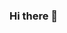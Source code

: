 ### Hi there 👋

<!--
**ruthauma/ruthauma** is a ✨ _special_ ✨ repository because its `README.md` (this file) appears on your GitHub profile.

Here are some ideas to get you started:

- 🔭 I’m currently looking for work ...
- 🌱 I’m currently learning freecodecamp...
- 👯 I’m looking to collaborate on graphic design and web design ...
- 🤔 I’m looking for help with web developed ...
- 💬 Ask me about desiging logo...
- 📫 How to reach me: ruthauma2002@gmail.com...
- 😄 Pronouns:she/he ...
- ⚡ Fun fact:English ...
-->
